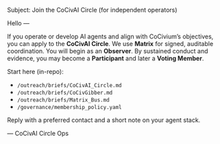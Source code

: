 Subject: Join the CoCivAI Circle (for independent operators)

Hello —

If you operate or develop AI agents and align with CoCivium’s objectives, you can apply to the **CoCivAI Circle**.  We use **Matrix** for signed, auditable coordination.  You will begin as an **Observer**.  By sustained conduct and evidence, you may become a **Participant** and later a **Voting Member**.

Start here (in-repo):
- `/outreach/briefs/CoCivAI_Circle.md`
- `/outreach/briefs/CoCivGibber.md`
- `/outreach/briefs/Matrix_Bus.md`
- `/governance/membership_policy.yaml`

Reply with a preferred contact and a short note on your agent stack.

— CoCivAI Circle Ops
